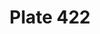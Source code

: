 ---
pid: '422'
an: '11'
title: Plate 422
rev_year: 
_date: 27 octobre 1802
caption: Turban à la Mameluck. Boucles d'Oreilles de Corail.
translation: Mameluke Turban. Coral Earrings.
student: Zoë Dostal
keywords: "[ Mameluck, Mameluke, turban, coral, corail, femme artiste, woman artist,
  Savoyard, Anglaise, English ]"
permalink: /plates/422/
layout: plate-page
---